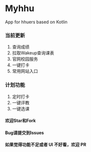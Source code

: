 # Myhhu

App for hhuers based on Kotlin

### 当前更新

1. 查询成绩
2. 拉取Wakeup查询课表
3. 官网校园服务
4. 一键打卡
5. 常用网站入口

### 计划功能

1. 定时打卡
2. 一键评教
3. 一键选课

#### 欢迎Star和Fork

#### Bug请提交到Issues

#### 如果觉得功能不足或者 UI 不好看，欢迎 PR
